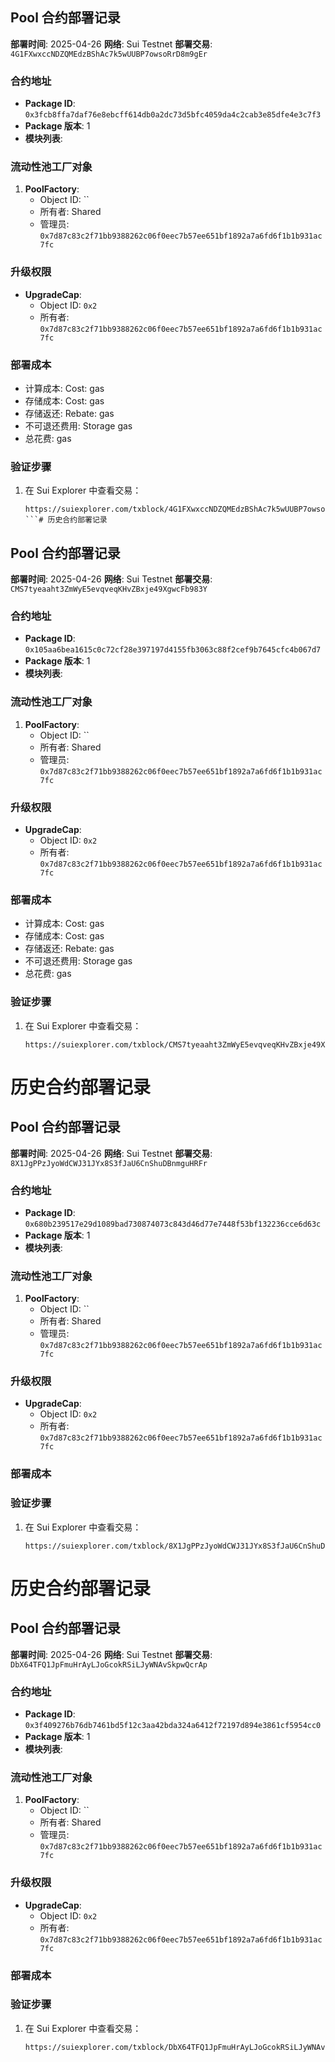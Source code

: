 ## Pool 合约部署记录
**部署时间**: 2025-04-26
**网络**: Sui Testnet
**部署交易**: `4G1FXwxccNDZQMEdzBShAc7k5wUUBP7owsoRrD8m9gEr`

### 合约地址
- **Package ID**: `0x3fcb8ffa7daf76e8ebcff614db0a2dc73d5bfc4059da4c2cab3e85dfe4e3c7f3`
- **Package 版本**: 1
- **模块列表**:

### 流动性池工厂对象
1. **PoolFactory**:
   - Object ID: ``
   - 所有者: Shared
   - 管理员: `0x7d87c83c2f71bb9388262c06f0eec7b57ee651bf1892a7a6fd6f1b1b931ac7fc`

### 升级权限
- **UpgradeCap**:
  - Object ID: `0x2`
  - 所有者: `0x7d87c83c2f71bb9388262c06f0eec7b57ee651bf1892a7a6fd6f1b1b931ac7fc`

### 部署成本
- 计算成本: Cost: gas
- 存储成本: Cost: gas
- 存储返还: Rebate: gas
- 不可退还费用: Storage gas
- 总花费:  gas

### 验证步骤
1. 在 Sui Explorer 中查看交易：
   ```
   https://suiexplorer.com/txblock/4G1FXwxccNDZQMEdzBShAc7k5wUUBP7owsoRrD8m9gEr
   ```# 历史合约部署记录

## Pool 合约部署记录
**部署时间**: 2025-04-26
**网络**: Sui Testnet
**部署交易**: `CMS7tyeaaht3ZmWyE5evqveqKHvZBxje49XgwcFb983Y`

### 合约地址
- **Package ID**: `0x105aa6bea1615c0c72cf28e397197d4155fb3063c88f2cef9b7645cfc4b067d7`
- **Package 版本**: 1
- **模块列表**:

### 流动性池工厂对象
1. **PoolFactory**:
   - Object ID: ``
   - 所有者: Shared
   - 管理员: `0x7d87c83c2f71bb9388262c06f0eec7b57ee651bf1892a7a6fd6f1b1b931ac7fc`

### 升级权限
- **UpgradeCap**:
  - Object ID: `0x2`
  - 所有者: `0x7d87c83c2f71bb9388262c06f0eec7b57ee651bf1892a7a6fd6f1b1b931ac7fc`

### 部署成本
- 计算成本: Cost: gas
- 存储成本: Cost: gas
- 存储返还: Rebate: gas
- 不可退还费用: Storage gas
- 总花费:  gas

### 验证步骤
1. 在 Sui Explorer 中查看交易：
   ```
   https://suiexplorer.com/txblock/CMS7tyeaaht3ZmWyE5evqveqKHvZBxje49XgwcFb983Y
   ```

# 历史合约部署记录

## Pool 合约部署记录
**部署时间**: 2025-04-26
**网络**: Sui Testnet
**部署交易**: `8X1JgPPzJyoWdCWJ31JYx8S3fJaU6CnShuDBnmguHRFr`

### 合约地址
- **Package ID**: `0x680b239517e29d1089bad730874073c843d46d77e7448f53bf132236cce6d63c`
- **Package 版本**: 1
- **模块列表**:

### 流动性池工厂对象
1. **PoolFactory**:
   - Object ID: ``
   - 所有者: Shared
   - 管理员: `0x7d87c83c2f71bb9388262c06f0eec7b57ee651bf1892a7a6fd6f1b1b931ac7fc`

### 升级权限
- **UpgradeCap**:
  - Object ID: `0x2`
  - 所有者: `0x7d87c83c2f71bb9388262c06f0eec7b57ee651bf1892a7a6fd6f1b1b931ac7fc`

### 部署成本


### 验证步骤
1. 在 Sui Explorer 中查看交易：
   ```
   https://suiexplorer.com/txblock/8X1JgPPzJyoWdCWJ31JYx8S3fJaU6CnShuDBnmguHRFr
   ```

# 历史合约部署记录

## Pool 合约部署记录
**部署时间**: 2025-04-26
**网络**: Sui Testnet
**部署交易**: `DbX64TFQ1JpFmuHrAyLJoGcokRSiLJyWNAvSkpwQcrAp`

### 合约地址
- **Package ID**: `0x3f409276b76db7461bd5f12c3aa42bda324a6412f72197d894e3861cf5954cc0`
- **Package 版本**: 1
- **模块列表**:

### 流动性池工厂对象
1. **PoolFactory**:
   - Object ID: ``
   - 所有者: Shared
   - 管理员: `0x7d87c83c2f71bb9388262c06f0eec7b57ee651bf1892a7a6fd6f1b1b931ac7fc`

### 升级权限
- **UpgradeCap**:
  - Object ID: `0x2`
  - 所有者: `0x7d87c83c2f71bb9388262c06f0eec7b57ee651bf1892a7a6fd6f1b1b931ac7fc`

### 部署成本


### 验证步骤
1. 在 Sui Explorer 中查看交易：
   ```
   https://suiexplorer.com/txblock/DbX64TFQ1JpFmuHrAyLJoGcokRSiLJyWNAvSkpwQcrAp
   ```
